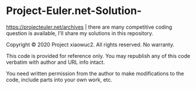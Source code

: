 # Project-Euler.net-Solution-



https://projecteuler.net/archives | there are many competitive coding question is available, I'll share my solutions in this repository. 


Copyright © 2020 Project xiaowuc2. All rights reserved. No warranty.


This code is provided for reference only. You may republish any of this code verbatim with author and URL info intact.

You need written permission from the author to make modifications to the code, include parts into your own work, etc.
